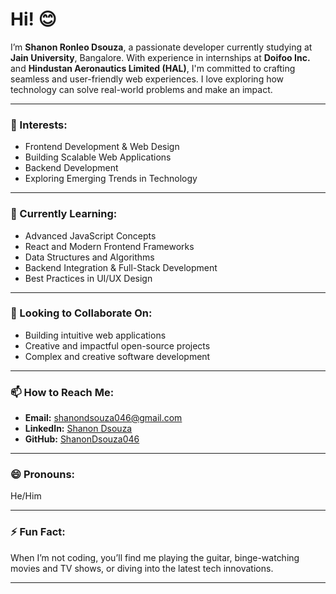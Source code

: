 # Hi! 😊 

I’m **Shanon Ronleo Dsouza**, a passionate developer currently studying at **Jain University**, Bangalore. With experience in internships at **Doifoo Inc.** and **Hindustan Aeronautics Limited (HAL)**, I'm committed to crafting seamless and user-friendly web experiences. I love exploring how technology can solve real-world problems and make an impact.

---

### 👀 Interests:
- Frontend Development & Web Design 
- Building Scalable Web Applications
- Backend Development 
- Exploring Emerging Trends in Technology

---

### 🌱 Currently Learning:
- Advanced JavaScript Concepts
- React and Modern Frontend Frameworks
- Data Structures and Algorithms
- Backend Integration & Full-Stack Development
- Best Practices in UI/UX Design

---

### 💞️ Looking to Collaborate On:
- Building intuitive web applications
- Creative and impactful open-source projects
- Complex and creative software development 
  
---

### 📫 How to Reach Me:
- **Email:** shanondsouza046@gmail.com
- **LinkedIn:** [Shanon Dsouza](https://www.linkedin.com/in/shanonrdsouza/)
- **GitHub:** [ShanonDsouza046](https://github.com/ShanonDsouza046)

---

### 😄 Pronouns: 
He/Him

---

### ⚡ Fun Fact:
When I’m not coding, you’ll find me playing the guitar, binge-watching movies and TV shows, or diving into the latest tech innovations.

---


<!--
**ShanonDsouza046/ShanonDsouza046** is a ✨ _special_ ✨ repository because its `README.md` (this file) appears on your GitHub profile.

Here are some ideas to get you started:

- 🔭 I’m currently working on ...
- 🌱 I’m currently learning ...
- 👯 I’m looking to collaborate on ...
- 🤔 I’m looking for help with ...
- 💬 Ask me about ...
- 📫 How to reach me: ...
- 😄 Pronouns: ...
- ⚡ Fun fact: ...
-->
